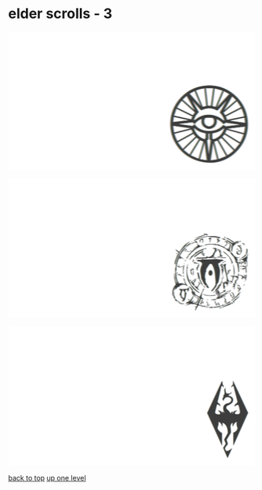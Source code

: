 # elder scrolls - 3
[![elder_scrolls_mages_guild_thisonehaswares.png](/terminal/chromatic%20aberration/little/elder%20scrolls/elder_scrolls_mages_guild_thisonehaswares.png "elder_scrolls_mages_guild_thisonehaswares.png")](/terminal/chromatic%20aberration/little/elder%20scrolls/elder_scrolls_mages_guild_thisonehaswares.png)

[![elder_scrolls_necromancy_sigil_thisonehaswares.png](/terminal/chromatic%20aberration/little/elder%20scrolls/elder_scrolls_necromancy_sigil_thisonehaswares.png "elder_scrolls_necromancy_sigil_thisonehaswares.png")](/terminal/chromatic%20aberration/little/elder%20scrolls/elder_scrolls_necromancy_sigil_thisonehaswares.png)

[![skyrim.png](/terminal/chromatic%20aberration/little/elder%20scrolls/skyrim.png "skyrim.png")](/terminal/chromatic%20aberration/little/elder%20scrolls/skyrim.png)



[back to top](#)
[up one level](/terminal/chromatic%20aberration/little/README.MD)
